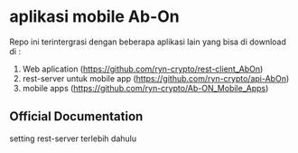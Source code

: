 # aplikasi mobile Ab-On

Repo ini terintergrasi dengan beberapa aplikasi lain yang bisa di download di :

1. Web aplication (https://github.com/ryn-crypto/rest-client_AbOn)
2. rest-server untuk mobile app (https://github.com/ryn-crypto/api-AbOn)
3. mobile apps (https://github.com/ryn-crypto/Ab-ON_Mobile_Apps)

## Official Documentation

setting rest-server terlebih dahulu
